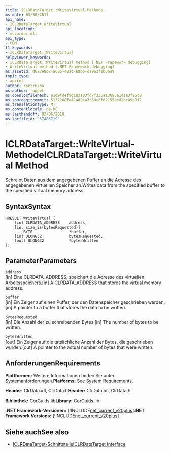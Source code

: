 ```yaml
---
title: ICLRDataTarget::WriteVirtual-Methode
ms.date: 03/30/2017
api_name:
- ICLRDataTarget.WriteVirtual
api_location:
- mscordbi.dll
api_type:
- COM
f1_keywords:
- ICLRDataTarget::WriteVirtual
helpviewer_keywords:
- ICLRDataTarget::WriteVirtual method [.NET Framework debugging]
- WriteVirtual method [.NET Framework debugging]
ms.assetid: d627e8b7-a605-40ac-b9bb-da9a3f1b66d9
topic_type:
- apiref
author: rpetrusha
ms.author: ronpet
ms.openlocfilehash: a1d9fdef9d183a03fd7f335a13683e1d1a3f95c8
ms.sourcegitcommit: 5137208fa414d9ca3c58cdfd2155ac81bc89e917
ms.translationtype: MT
ms.contentlocale: de-DE
ms.lasthandoff: 03/06/2019
ms.locfileid: "57485719"
---
```

# <a name="iclrdatatargetwritevirtual-method"></a><span data-ttu-id="c3d85-102">ICLRDataTarget::WriteVirtual-Methode</span><span class="sxs-lookup"><span data-stu-id="c3d85-102">ICLRDataTarget::WriteVirtual Method</span></span>
<span data-ttu-id="c3d85-103">Schreibt Daten aus dem angegebenen Puffer an die Adresse des angegebenen virtuellen Speicher an.</span><span class="sxs-lookup"><span data-stu-id="c3d85-103">Writes data from the specified buffer to the specified virtual memory address.</span></span>  
  
## <a name="syntax"></a><span data-ttu-id="c3d85-104">Syntax</span><span class="sxs-lookup"><span data-stu-id="c3d85-104">Syntax</span></span>  
  
```  
HRESULT WriteVirtual (  
    [in] CLRDATA_ADDRESS    address,  
    [in, size_is(bytesRequested)]   
        BYTE                *buffer,  
    [in] ULONG32            bytesRequested,  
    [out] ULONG32           *bytesWritten  
);  
```  
  
## <a name="parameters"></a><span data-ttu-id="c3d85-105">Parameter</span><span class="sxs-lookup"><span data-stu-id="c3d85-105">Parameters</span></span>  
 `address`  
 <span data-ttu-id="c3d85-106">[in] Eine CLRDATA_ADDRESS, speichert die Adresse des virtuellen Arbeitsspeichers.</span><span class="sxs-lookup"><span data-stu-id="c3d85-106">[in] A CLRDATA_ADDRESS that stores the virtual memory address.</span></span>  
  
 `buffer`  
 <span data-ttu-id="c3d85-107">[in] Ein Zeiger auf einen Puffer, der den Datenspeicher geschrieben werden.</span><span class="sxs-lookup"><span data-stu-id="c3d85-107">[in] A pointer to a buffer that stores the data to be written.</span></span>  
  
 `bytesRequested`  
 <span data-ttu-id="c3d85-108">[in] Die Anzahl der zu schreibenden Bytes.</span><span class="sxs-lookup"><span data-stu-id="c3d85-108">[in] The number of bytes to be written.</span></span>  
  
 `bytesWritten`  
 <span data-ttu-id="c3d85-109">[out] Ein Zeiger auf die tatsächliche Anzahl der Bytes, die geschrieben wurden.</span><span class="sxs-lookup"><span data-stu-id="c3d85-109">[out] A pointer to the actual number of bytes that were written.</span></span>  
  
## <a name="requirements"></a><span data-ttu-id="c3d85-110">Anforderungen</span><span class="sxs-lookup"><span data-stu-id="c3d85-110">Requirements</span></span>  
 <span data-ttu-id="c3d85-111">**Plattformen:** Weitere Informationen finden Sie unter [Systemanforderungen](../../../../docs/framework/get-started/system-requirements.md).</span><span class="sxs-lookup"><span data-stu-id="c3d85-111">**Platforms:** See [System Requirements](../../../../docs/framework/get-started/system-requirements.md).</span></span>  
  
 <span data-ttu-id="c3d85-112">**Header:** ClrData.idl, ClrData.h</span><span class="sxs-lookup"><span data-stu-id="c3d85-112">**Header:** ClrData.idl, ClrData.h</span></span>  
  
 <span data-ttu-id="c3d85-113">**Bibliothek:** CorGuids.lib</span><span class="sxs-lookup"><span data-stu-id="c3d85-113">**Library:** CorGuids.lib</span></span>  
  
 <span data-ttu-id="c3d85-114">**.NET Framework-Versionen:** [!INCLUDE[net_current_v20plus](../../../../includes/net-current-v20plus-md.md)]</span><span class="sxs-lookup"><span data-stu-id="c3d85-114">**.NET Framework Versions:** [!INCLUDE[net_current_v20plus](../../../../includes/net-current-v20plus-md.md)]</span></span>  
  
## <a name="see-also"></a><span data-ttu-id="c3d85-115">Siehe auch</span><span class="sxs-lookup"><span data-stu-id="c3d85-115">See also</span></span>
- [<span data-ttu-id="c3d85-116">ICLRDataTarget-Schnittstelle</span><span class="sxs-lookup"><span data-stu-id="c3d85-116">ICLRDataTarget Interface</span></span>](../../../../docs/framework/unmanaged-api/debugging/iclrdatatarget-interface.md)
